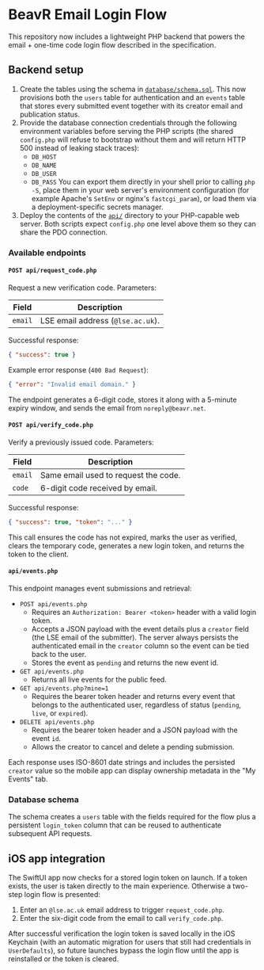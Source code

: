 # BeavR Email Login Flow

This repository now includes a lightweight PHP backend that powers the email + one-time code login flow described in the specification.

## Backend setup

1. Create the tables using the schema in [`database/schema.sql`](database/schema.sql). This now provisions both the `users` table for authentication and an `events` table that stores every submitted event together with its creator email and publication status.
2. Provide the database connection credentials through the following environment variables before serving the PHP scripts (the shared `config.php` will refuse to bootstrap without them and will return HTTP 500 instead of leaking stack traces):
   - `DB_HOST`
   - `DB_NAME`
   - `DB_USER`
   - `DB_PASS`
   You can export them directly in your shell prior to calling `php -S`, place them in your web server's environment configuration (for example Apache's `SetEnv` or nginx's `fastcgi_param`), or load them via a deployment-specific secrets manager.
3. Deploy the contents of the [`api/`](api) directory to your PHP-capable web server. Both scripts expect `config.php` one level above them so they can share the PDO connection.

### Available endpoints

#### `POST api/request_code.php`

Request a new verification code. Parameters:

| Field | Description |
| --- | --- |
| `email` | LSE email address (`@lse.ac.uk`). |

Successful response:

```json
{ "success": true }
```

Example error response (`400 Bad Request`):

```json
{ "error": "Invalid email domain." }
```

The endpoint generates a 6-digit code, stores it along with a 5-minute expiry window, and sends the email from `noreply@beavr.net`.

#### `POST api/verify_code.php`

Verify a previously issued code. Parameters:

| Field | Description |
| --- | --- |
| `email` | Same email used to request the code. |
| `code` | 6-digit code received by email. |

Successful response:

```json
{ "success": true, "token": "..." }
```

This call ensures the code has not expired, marks the user as verified, clears the temporary code, generates a new login token, and returns the token to the client.

#### `api/events.php`

This endpoint manages event submissions and retrieval:

* `POST api/events.php`
  * Requires an `Authorization: Bearer <token>` header with a valid login token.
  * Accepts a JSON payload with the event details plus a `creator` field (the LSE email of the submitter). The server always persists the authenticated email in the `creator` column so the event can be tied back to the user.
  * Stores the event as `pending` and returns the new event id.
* `GET api/events.php`
  * Returns all live events for the public feed.
* `GET api/events.php?mine=1`
  * Requires the bearer token header and returns every event that belongs to the authenticated user, regardless of status (`pending`, `live`, or `expired`).
* `DELETE api/events.php`
  * Requires the bearer token header and a JSON payload with the event `id`.
  * Allows the creator to cancel and delete a pending submission.

Each response uses ISO-8601 date strings and includes the persisted `creator` value so the mobile app can display ownership metadata in the "My Events" tab.

### Database schema

The schema creates a `users` table with the fields required for the flow plus a persistent `login_token` column that can be reused to authenticate subsequent API requests.

## iOS app integration

The SwiftUI app now checks for a stored login token on launch. If a token exists, the user is taken directly to the main experience. Otherwise a two-step login flow is presented:

1. Enter an `@lse.ac.uk` email address to trigger `request_code.php`.
2. Enter the six-digit code from the email to call `verify_code.php`.

After successful verification the login token is saved locally in the iOS Keychain (with an automatic migration for users that still had credentials in `UserDefaults`), so future launches bypass the login flow until the app is reinstalled or the token is cleared.
